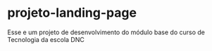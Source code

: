 # projeto-landing-page
Esse e um projeto de desenvolvimento do módulo base do curso de Tecnologia da escola DNC
